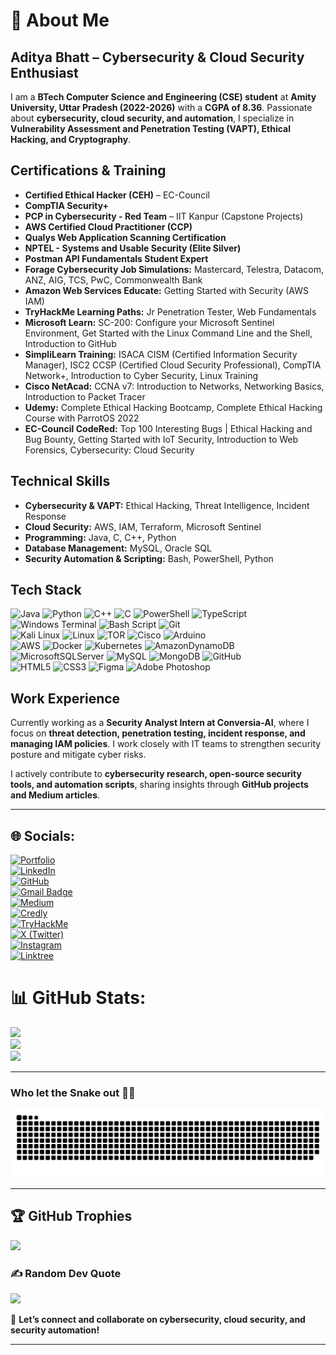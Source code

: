 # 💫 About Me

## **Aditya Bhatt – Cybersecurity & Cloud Security Enthusiast**  

I am a **BTech Computer Science and Engineering (CSE) student** at **Amity University, Uttar Pradesh (2022-2026)** with a **CGPA of 8.36**. Passionate about **cybersecurity, cloud security, and automation**, I specialize in **Vulnerability Assessment and Penetration Testing (VAPT), Ethical Hacking, and Cryptography**.  

## **Certifications & Training**  
- **Certified Ethical Hacker (CEH)** – EC-Council  
- **CompTIA Security+**  
- **PCP in Cybersecurity - Red Team** – IIT Kanpur (Capstone Projects)  
- **AWS Certified Cloud Practitioner (CCP)**  
- **Qualys Web Application Scanning Certification**  
- **NPTEL - Systems and Usable Security (Elite Silver)**  
- **Postman API Fundamentals Student Expert**  
- **Forage Cybersecurity Job Simulations:** Mastercard, Telestra, Datacom, ANZ, AIG, TCS, PwC, Commonwealth Bank  
- **Amazon Web Services Educate:** Getting Started with Security (AWS IAM)  
- **TryHackMe Learning Paths:** Jr Penetration Tester, Web Fundamentals  
- **Microsoft Learn:** SC-200: Configure your Microsoft Sentinel Environment, Get Started with the Linux Command Line and the Shell, Introduction to GitHub  
- **SimpliLearn Training:** ISACA CISM (Certified Information Security Manager), ISC2 CCSP (Certified Cloud Security Professional), CompTIA Network+, Introduction to Cyber Security, Linux Training  
- **Cisco NetAcad:** CCNA v7: Introduction to Networks, Networking Basics, Introduction to Packet Tracer  
- **Udemy:** Complete Ethical Hacking Bootcamp, Complete Ethical Hacking Course with ParrotOS 2022  
- **EC-Council CodeRed:** Top 100 Interesting Bugs | Ethical Hacking and Bug Bounty, Getting Started with IoT Security, Introduction to Web Forensics, Cybersecurity: Cloud Security  

## **Technical Skills**  
- **Cybersecurity & VAPT:** Ethical Hacking, Threat Intelligence, Incident Response  
- **Cloud Security:** AWS, IAM, Terraform, Microsoft Sentinel  
- **Programming:** Java, C, C++, Python  
- **Database Management:** MySQL, Oracle SQL  
- **Security Automation & Scripting:** Bash, PowerShell, Python  

## **Tech Stack**  
![Java](https://img.shields.io/badge/java-%23ED8B00.svg?style=for-the-badge&logo=openjdk&logoColor=white)
![Python](https://img.shields.io/badge/python-3670A0?style=for-the-badge&logo=python&logoColor=ffdd54)
![C++](https://img.shields.io/badge/c++-%2300599C.svg?style=for-the-badge&logo=c%2B%2B&logoColor=white)
![C](https://img.shields.io/badge/c-%2300599C.svg?style=for-the-badge&logo=c&logoColor=white)
![PowerShell](https://img.shields.io/badge/PowerShell-%235391FE.svg?style=for-the-badge&logo=powershell&logoColor=white)
![TypeScript](https://img.shields.io/badge/typescript-%23007ACC.svg?style=for-the-badge&logo=typescript&logoColor=white)
![Windows Terminal](https://img.shields.io/badge/Windows%20Terminal-%234D4D4D.svg?style=for-the-badge&logo=windows-terminal&logoColor=white)
![Bash Script](https://img.shields.io/badge/bash_script-%23121011.svg?style=for-the-badge&logo=gnu-bash&logoColor=white) 
![Git](https://img.shields.io/badge/git-%23F05033.svg?style=for-the-badge&logo=git&logoColor=white) <br/>
![Kali Linux](https://img.shields.io/badge/-Kali%20Linux-%23557C94?style=for-the-badge&logo=kalilinux&logoColor=white)
![Linux](https://img.shields.io/badge/Linux-FCC624?style=for-the-badge&logo=linux&logoColor=black)
![TOR](https://img.shields.io/badge/tor-%237E4798.svg?style=for-the-badge&logo=tor-project&logoColor=white)
![Cisco](https://img.shields.io/badge/cisco-%23049fd9.svg?style=for-the-badge&logo=cisco&logoColor=black)
![Arduino](https://img.shields.io/badge/-Arduino-00979D?style=for-the-badge&logo=Arduino&logoColor=white) <br/>
![AWS](https://img.shields.io/badge/AWS-%23FF9900.svg?style=for-the-badge&logo=amazon-aws&logoColor=white)
![Docker](https://img.shields.io/badge/docker-257bd6?style=for-the-badge&logo=docker&logoColor=white)
![Kubernetes](https://img.shields.io/badge/kubernetes-%23326ce5.svg?style=for-the-badge&logo=kubernetes&logoColor=white)
![AmazonDynamoDB](https://img.shields.io/badge/Amazon%20DynamoDB-4053D6?style=for-the-badge&logo=Amazon%20DynamoDB&logoColor=white)
![MicrosoftSQLServer](https://img.shields.io/badge/Microsoft%20SQL%20Server-CC2927?style=for-the-badge&logo=microsoft%20sql%20server&logoColor=white)
![MySQL](https://img.shields.io/badge/mysql-4479A1.svg?style=for-the-badge&logo=mysql&logoColor=white)
![MongoDB](https://img.shields.io/badge/MongoDB-%234ea94b.svg?style=for-the-badge&logo=mongodb&logoColor=white)
![GitHub](https://img.shields.io/badge/github-%23121011.svg?style=for-the-badge&logo=github&logoColor=white) <br/>
![HTML5](https://img.shields.io/badge/html5-%23E34F26.svg?style=for-the-badge&logo=html5&logoColor=white)
![CSS3](https://img.shields.io/badge/css3-%231572B6.svg?style=for-the-badge&logo=css3&logoColor=white) 
![Figma](https://img.shields.io/badge/figma-%23F24E1E.svg?style=for-the-badge&logo=figma&logoColor=white)
![Adobe Photoshop](https://img.shields.io/badge/adobe%20photoshop-%2331A8FF.svg?style=for-the-badge&logo=adobe%20photoshop&logoColor=white)

## **Work Experience**  
Currently working as a **Security Analyst Intern at Conversia-AI**, where I focus on **threat detection, penetration testing, incident response, and managing IAM policies**. I work closely with IT teams to strengthen security posture and mitigate cyber risks.  

I actively contribute to **cybersecurity research, open-source security tools, and automation scripts**, sharing insights through **GitHub projects and Medium articles**.  

---

## 🌐 Socials:
[![Portfolio](https://img.shields.io/badge/Cybersecurity%20Portfolio-000000?style=for-the-badge&logo=hackthebox&logoColor=00ff00)](https://adityabhatt3010.github.io) <br/>
[![LinkedIn](https://img.shields.io/badge/LinkedIn-%230077B5.svg?logo=linkedin&logoColor=white)](https://www.linkedin.com/in/aditya-bhatt-b61868250/) </br>
[![GitHub](https://img.shields.io/badge/GitHub-%2312100E.svg?logo=github&logoColor=white)](https://github.com/AdityaBhatt3010) </br>
[![Gmail Badge](https://img.shields.io/badge/Gmail--informational?style=social&logo=gmail)](mailto:info.adityabhatt3010@gmail.com) <br/>
[![Medium](https://img.shields.io/badge/Medium-%2312100E.svg?logo=medium&logoColor=white)](https://medium.com/@info.adityabhatt3010) </br>
[![Credly](https://img.shields.io/badge/-Credly-FF6B00?style=flat&logo=credly&logoColor=white)](https://www.credly.com/users/aditya-bhatt3010) </br>
[![TryHackMe](https://img.shields.io/badge/TryHackMe-%23red.svg?logo=tryhackme&logoColor=white)](https://tryhackme.com/p/info.adityabhatt) </br>
[![X (Twitter)](https://img.shields.io/badge/X-%23000000.svg?logo=Twitter&logoColor=white)](https://twitter.com/AdityaBhatt3010) </br>
[![Instagram](https://img.shields.io/badge/Instagram-%23E4405F.svg?logo=Instagram&logoColor=white)](https://www.instagram.com/aditya_bhatt3010/) </br>
[![Linktree](https://img.shields.io/badge/linktree-1de9b6?logo=linktree&logoColor=white)](https://linktr.ee/AdityaBhatt3010) </br>

# 📊 GitHub Stats:
![](https://github-readme-stats.vercel.app/api?username=AdityaBhatt3010&theme=radical&hide_border=false&include_all_commits=false&count_private=false&show_icons=true) <br/>
![](https://github-readme-streak-stats.herokuapp.com/?user=AdityaBhatt3010&theme=radical&hide_border=false) <br/>
![](https://github-readme-stats.vercel.app/api/top-langs/?username=AdityaBhatt3010&theme=radical&hide_border=false&include_all_commits=false&count_private=true&layout=pie&hide=html,css,javascript&langs_count=12&size_weight=0.5&count_weight=0.5) <br/>

---

### Who let the Snake out 🐍🗿
<picture>
  <source media="(prefers-color-scheme: dark)" srcset="https://raw.githubusercontent.com/AdityaBhatt3010/AdityaBhatt3010/output/github-snake-dark.svg" />
  <source media="(prefers-color-scheme: light)" srcset="https://raw.githubusercontent.com/AdityaBhatt3010/AdityaBhatt3010/output/github-snake.svg" />
  <img alt="github-snake" src="https://raw.githubusercontent.com/AdityaBhatt3010/AdityaBhatt3010/output/github-snake.svg" />
</picture>

---

## 🏆 GitHub Trophies
![](https://github-profile-trophy.vercel.app/?username=AdityaBhatt3010&theme=radical&no-frame=false&no-bg=true&margin-w=4) <br/>

### ✍️ Random Dev Quote
![](https://quotes-github-readme.vercel.app/api?type=horizontal&theme=radical)

🚀 **Let’s connect and collaborate on cybersecurity, cloud security, and security automation!**  

---
